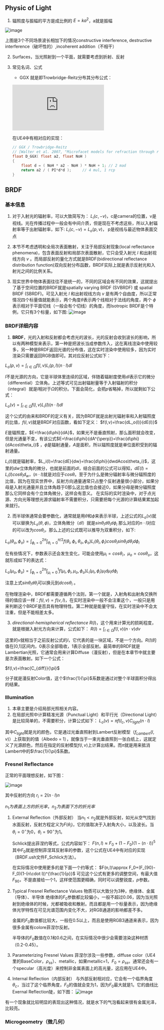 ## Physic of Light

1. 辐照度与振幅的平方是成比例的  $E = ka^2$，a就是振幅

![image](http://www.realtimerendering.com/figures/RTR4.09.03.png)

上图是3个不同场景波长相加下的情况constructive interference, destructive interference（破坏性的）,incoherent addition（不相干）

2. Surfaces，当光照射到一个平面，就需要考虑到折射、反射

3. 常见名词、公式
    + GGX 就是即Trowbridge-Reitz分布其分布公式：
  
    ![image](https://latex.codecogs.com/gif.latex?D_%7BGGX%7D%28m%29%3D%5Cfrac%7Ba%5E2%7D%7B%5Cpi%28n%5Ccdot%20m%29%5E2%28a%5E2-1%29&plus;1%29%5E2%7D)

    在UE4中有相对应的实现：

    ```cpp
    // GGX / Trowbridge-Reitz
    // [Walter et al. 2007, "Microfacet models for refraction through rough surfaces"]
    float D_GGX( float a2, float NoH )
    {
        float d = ( NoH * a2 - NoH ) * NoH + 1; // 2 mad
        return a2 / ( PI*d*d );     // 4 mul, 1 rcp
    }
    ```

## BRDF

### 基本信息

1. 对于入射光的辐射率，可以大致简写为： $L_i(c,-v)$，c是camera的位置，v是视线。光在传播过程中一般会有中间介质，但是现在不考虑这些，所以入射辐射率等于出射辐射率，如下:
 $L_i(c,-v)=L_o(p,v)$， p是视线与最近物体表面交点

2. 本节不考虑透明和全局次表面散射，关注于局部反射现象(local reflectance phenomena)，包含表面反射和局部次表面散射，它只会受入射光 *l* 和出射视线方向 *v* 。而局部反射的量化方式就是BRDF(bidirectional reflectance distribution function)双向反射分布函数，BRDF实际上就是表示反射光和入射光之间的比例关系。

3. 现实世界中物体表面往往不是统一的，不同的区域会有不同的效果，这就提出了基于空间位置的BRDF就是spatially varying BRDF (SVBRDF) 或 spatial BRDF (SBRDF)。可见入射光 *l* 和出射视线方向 *v* 是有两个自由度，所以正常情况四个标量值就能表示，两个角度$\theta$表示两个线相对于法线的角度，两个 $\phi$ 表示相对于平面切线（一般会有个切线）的角度，而Isotropic BRDF是个特例，它只有3个标量，如下图:
 ![image](http://www.realtimerendering.com/figures/RTR4.09.17.png)

### BRDF详细内容

1. **BRDF**，光的入射和反射都会考虑光的波长，光的反射会收到波长的影响，所以有两种模型来表示，第一种是把波长当成参数传入，这在离线渲染中使用较多，另一种是BRDF返回光谱的分布值，这在实时渲染中使用较多，因为实时渲染只需要返回RGB值即可。其对应反射公式如下：

 $L_o(p,v)=\int_{l\in\Omega}f(l,v)L_i(p,l)(n\cdot l)dl$

 $l$不是光源的方向，它是半球体里连续的区域，伴随着辐射度使用$dl$表示它的微分（differential）立体角。上述等式可见出射辐射量等于入射辐射的积分（integral）就是$l$相对于$\Omega$的积分。下面会简化，会把$p$省略掉，所以就剩如下公式：

  $L_o(v)=\int_{l\in\Omega}f(l,v)L_i(l)(n\cdot l)dl$

这个公式的由来和BRDF的定义有关，因为BRDF就是出射光辐射率和入射辐照度的比值，$f(l,v)$就是BRDF对应函数，看如下定义：
$f(l,v)=\frac{dL_o(l)}{dE(l)}$

$E$是辐照度，$E=\frac{d\phi}{dA}$，如果光不是垂直照射，那么面积就会改变，但是光通量不变，有该公式$E=\frac{d\phi}{dA^{\perp}}=\frac{d\phi}{dAcos\theta_i}$ ，$\phi$是辐射通量，$A$是面积，所以辐照度就是单位面积受到的辐射通量。

$L_i(l)$就是辐射率，$L_i(l)=\frac{dE}{dw}=\frac{d\phi}{dwdAcos\theta_i}$，这里的$dw$立体角的微分，也就是前面的$dl$，结合前面的公式可以得知，$dE(l)=L_i(l)cos\theta_id_w$，$(n\cdot l)$就是对应于$cos\theta$。至于为什么是微分辐射率与微分辐照度的比值，因为在现实世界中，反射方向通量通常只占整个反射通量很小部分，如果分母是入射光通量并且立体角趋于0那么这比值也会接近0，如果分母是微分辐照度那么它同样会有个立体角微分，这样会有意义。
在实际的实时渲染中，对于点光源、方向光等理想光源求辐射率不需要积分，只需要把每个光源的计算结果累加起来就行。

2. 而半球体通常会要参数化，通常就是用$\theta$和$\phi$来表示半球，上述公式的$L_o(v)$就可以替换为$L_o(\theta,\phi)$，立体角微分（$dl$）就是$sin\theta_id\theta_id\phi_i$ 那么对应的$n\cdot l$对应的可以改为$cos\theta_i$，那么上述的公式既可以推导为双重积分，如下:

$L_o(\theta_o,\phi_o)=\int_{\phi_i=0}^{2\pi}\int_{\theta_i=0}^{\pi/2}f(\theta_i,\phi_i,\theta_o,\phi_o)L_i(\theta_i,\phi_i)cos\theta_isin\theta_id\theta_id\phi_i$

在有些情况下，参数表示还会发生变化，可能会使用$\mu_i=cos\theta_i$，$\mu_o=cos\theta_o$，这就形成如下的表达式：

$L_o(\mu_o,\phi_o)=\int_{\phi_i=0}^{2\pi}\int_{\mu_i=0}^{1}f(\mu_i,\phi_i,\mu_o,\phi_o)L_i(\mu_i,\phi_i)\mu_id\mu_id\phi_i$

注意上式$sin\theta_id\theta_i$可以换元到$dcos\theta_i$ 。

在物理渲染中，BRDF都需要遵循两个法则，第一个就是，入射角和出射角交换所得的值应该一样：$f(l,v)=f(v,l)$，在实时渲染中一般不会注重这个，一般只是用来判断这个BRDF是否具有物理特性。第二种就是能量守恒，在实时渲染中不会太注重，但是不能相差太多。

3. *directional-hemispherical reflectance* $R(l)$，这个用来计算光的损耗程度，就是根据入射光方向来计算，公式如下：
$R(l)=\int_{l\in\Omega}f(l,v)(n\cdot v)dv$

这里的$v$就相当于之前反射公式的$l$，它代表的是一块区域，不是一个方向。$R(l)$的值在[0,1]区间内，0表示全部吸收，1表示全部反射。最简单的BRDF就是Lambertian光照，它通常会用来计算Diffuse（漫反射），但是在本章节中就主要是次表面散射。如下一个公式：

$f(l,v)=\frac{C_{diff}}{\pi}$

分子就是漫反射Color值，这个$\frac{1}{\pi}$系数是通过对整个半球面积分得出的结果。

### Illumination

1. 本章主要是介绍局部光照相关内容。
2. 在局部光照中计算精准光源（Punctual Light）和平行光（Directional Light）是比较简单的，不需要积分，计算公式如下：
   $L_o(v)=\pi f(l_c,v)C_{light}(n\cdot l)$

其中$C_{light}$就是光的颜色，它是通过光垂直照射到Lambert反射模型（$f_{Lambert}(l,v)$）上获取到的值（Albedo = 1），就像当于一束光垂直照到一张白纸上，这就定义了光源颜色，然后在指定的反射模型$f(l,v)$上计算出结果。而$\pi$就是用来抵消Lambert中的$\frac{1}{\pi}$系数。

### Fresnel Reflectance

正常的平面理想反射，如下图：

![image](http://www.realtimerendering.com/figures/RTR4.09.19.png)

其中反射的方向 $r_i=2(n\cdot l)n$

$n_1为表面上方的折光率，n_2为表面下方的折光率$

1. External Reflection（外部反射）
    当$n_1<n_2$就是外部反射，如光从空气找到水面反射，反射方程定义为$F(\theta_i)$，它的值取决于入射角大小，以及波长。当$\theta_i=0^{\circ}$为0，$\theta_i=90^{\circ}$为1。

   Schlick提出菲涅约等式，公式内容如下：
   $F(n,l)\approx F_0+(1-F_0)(1-(n\cdot l))^5$
   其中$F_0$就是控制菲涅耳反射率的参数，这个公式在UE4中有对应的实现（BRDF.ush文件F_Schlick方法）。

   在实际情况中使用更多的是下面一个约等式：
   $F(n,l)\approx F_0+(F_{90}-F_0)(1-(n\cdot l))^{\frac{1}{p}}$
   可见这个公式有更多的调整空间，有最大值$F_{90}$，不是直接给一个1，这样使范围更精确，同时可以调整锐度，$p$参数。

2. Typical Fresnel Reflectance Values
    物质可以大致分为3种，绝缘体、金属（导体）、半导体
    绝缘体的$F_0$参数都比较偏小，一般不超过0.06，因为当光照射到绝缘体的时候，光都被吸收和散射。而且都是用一个标量表示，因为绝缘体光学特性在可见光谱范围内变化不大，对RGB通道的影响都差不多。

    金属的$F_0$数值都比较大，一般在0.5以上，而且是使用RGB3通道来表示，因为很多金属有colore菲涅尔反射。

    半导体的$F_0$数值在0.1和0.6之间，在实际情况中很少会需要渲染这种材质（0.2-0.45）。

3. Parameterizing Fresnel Values
   菲涅尔涉及一些参数，diffuse color（UE4里的BaseColor，$\rho_{ss}$）、metallic，如果metallic=1，$F_0=\rho_{ss}$。通常还会有一个specular（高光度）来控制非金属表面上的高光量，这应用在UE4中。

4. Internal Reflection（内部反射）
与外部反射相对应，它会有一个临界角度$\theta_c$，当过了这个临界角度，$F_0$的值就会变为1，因为$F_0$最大就是1。它的曲线比Exernal Reflection陡，如下图：
![image](http://www.realtimerendering.com/figures/RTR4.09.24.png)

有一个现象就比较明显的表现出这种情况，就是水下的气泡看起来很有金属光泽，比较亮。

### Microgeometry（微几何）